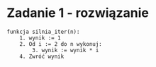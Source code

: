 # Zadanie 1 - rozwiązanie

```
funkcja silnia_iter(n):
    1. wynik := 1
    2. Od i := 2 do n wykonuj:
        3. wynik := wynik * i
    4. Zwróć wynik
```
